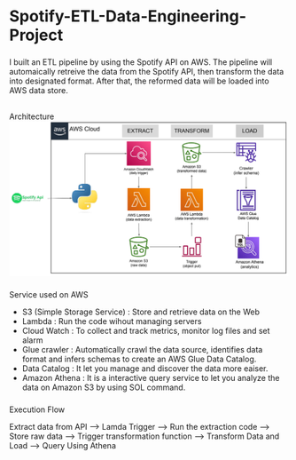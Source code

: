 # Spotify-ETL-Data-Engineering-Project

### 
I built an ETL pipeline by using the Spotify API on AWS. The pipeline will automaically retreive the data from the Spotify API, then transform the data into designated format. After that, the reformed data will be loaded into AWS data store.

##
Architecture 
![Architecture Diagram](https://github.com/BillyLeungggg/Spotify-ETL-Data-Engineering-Project/blob/main/Data%20pipeline%20architecture.png)

###
Service used on AWS

- S3 (Simple Storage Service) : Store and retrieve data on the Web
- Lambda : Run the code wihout managing servers
- Cloud Watch : To collect and track metrics, monitor log files and set alarm
- Glue crawler : Automatically crawl the data source, identifies data format and infers schemas to create an AWS Glue Data Catalog.
- Data Catalog : It let you manage and discover the data more eaiser.
- Amazon Athena : It is a interactive query service to let you analyze the data on Amazon S3 by using SOL command. 

###
Execution Flow

Extract data from API -->  Lamda Trigger --> Run the extraction code --> Store raw data --> Trigger transformation function --> Transform Data and Load --> Query Using Athena
